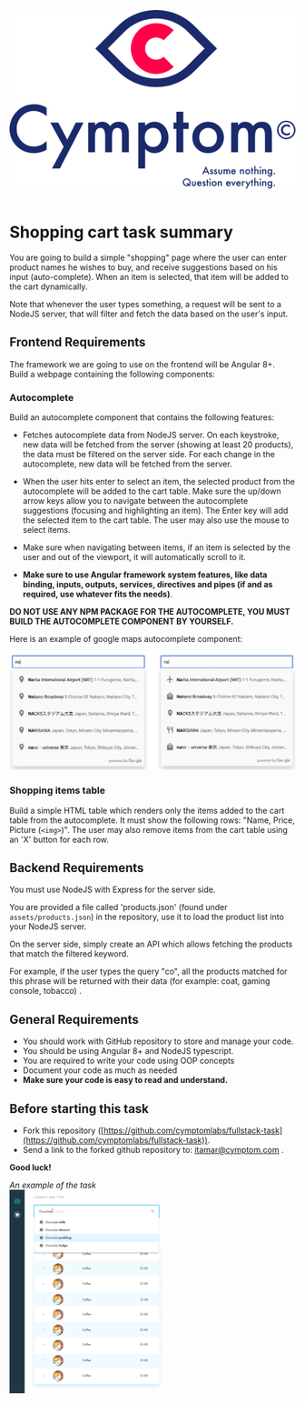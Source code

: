 ![](assets/cymptom_logo.svg)
&nbsp;

# Shopping cart task summary

You are going to build a simple "shopping" page where the user can enter product names he wishes to buy, and receive suggestions based on his input (auto-complete). When an item is selected, that item will be added to the cart dynamically.

Note that whenever the user types something, a request will be sent to a NodeJS server, that will filter and fetch the data based on the user's input.

## Frontend Requirements

The framework we are going to use on the frontend will be Angular 8+.
Build a webpage containing the following components:

### Autocomplete

Build an autocomplete component that contains the following features:

- Fetches autocomplete data from NodeJS server. On each keystroke, new data will be fetched from the server (showing at least 20 products), the data must be filtered on the server side. For each change in the autocomplete, new data will be fetched from the server.

- When the user hits enter to select an item, the selected product from the autocomplete will be added to the cart table. Make sure the up/down arrow keys allow you to navigate between the autocomplete suggestions (focusing and highlighting an item). The Enter key will add the selected item to the cart table. The user may also use the mouse to select items.

- Make sure when navigating between items, if an item is selected by the user and out of the viewport, it will automatically scroll to it.

- **Make sure to use Angular framework system features, like data binding, inputs, outputs, services, directives and pipes (if and as required, use whatever fits the needs)**.


**DO NOT USE ANY NPM PACKAGE FOR THE AUTOCOMPLETE, YOU MUST BUILD THE AUTOCOMPLETE COMPONENT BY YOURSELF.**

Here is an example of google maps autocomplete component:

![](assets/autocomplete_example.png)

### Shopping items table

Build a simple HTML table which renders only the items added to the cart table from the autocomplete. It must show the following rows: "Name, Price, Picture (`<img>`)".  The user may also remove items from the cart table using an 'X' button for each row.

## Backend Requirements

You must use NodeJS with Express for the server side.

You are provided a file called 'products.json' (found under `assets/products.json`) in the repository, use it to load the product list into your NodeJS server.

On the server side, simply create an API which allows fetching the products that match the filtered keyword.

For example, if the user types the query "co", all the products matched for this phrase will be returned with their data (for example: coat, gaming console, tobacco) .

## General Requirements

- You should work with GitHub repository to store and manage your code.
- You should be using Angular 8+ and NodeJS typescript.
- You are required to write your code using OOP concepts
- Document your code as much as needed
- **Make sure your code is easy to read and understand.**

## Before starting this task

- Fork this repository ([https://github.com/cymptomlabs/fullstack-task](https://github.com/cymptomlabs/fullstack-task)).
- Send a link to the forked github repository to: itamar@cymptom.com .

**Good luck!**

*An example of the task*
![Suggested layout](assets/suggested_layout.png)
